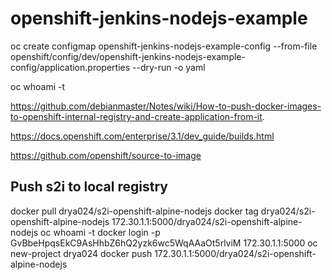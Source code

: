 # openshift-jenkins-nodejs-example


oc create configmap openshift-jenkins-nodejs-example-config --from-file openshift/config/dev/openshift-jenkins-nodejs-example-config/application.properties --dry-run -o yaml

oc whoami -t

https://github.com/debianmaster/Notes/wiki/How-to-push-docker-images-to-openshift-internal-registry-and-create-application-from-it.

https://docs.openshift.com/enterprise/3.1/dev_guide/builds.html

https://github.com/openshift/source-to-image





## Push s2i to local registry
docker pull drya024/s2i-openshift-alpine-nodejs
docker tag drya024/s2i-openshift-alpine-nodejs 172.30.1.1:5000/drya024/s2i-openshift-alpine-nodejs
oc whoami -t
docker login -p GvBbeHpqsEkC9AsHhbZ6hQ2yzk6wc5WqAAaOt5rlviM 172.30.1.1:5000
oc new-project drya024
docker push 172.30.1.1:5000/drya024/s2i-openshift-alpine-nodejs